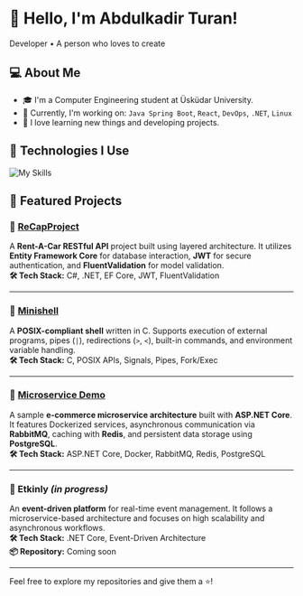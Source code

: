 # 👋 Hello, I'm Abdulkadir Turan!  
Developer • A person who loves to create

## 💻 About Me
- 🎓 I'm a Computer Engineering student at Üsküdar University.  
- 🌱 Currently, I'm working on: `Java Spring Boot`, `React`, `DevOps`, `.NET`, `Linux`
- 🚀 I love learning new things and developing projects.

## 🔧 Technologies I Use
![My Skills](https://skillicons.dev/icons?i=cs,java,spring,react,dotnet,html,css,js,ts,python,linux,mysql,postgres,docker,kubernetes,aws,git&perline=8)

## 🚀 Featured Projects

### 🔹 [ReCapProject](https://github.com/kdrturan/ReCapProject)
A **Rent-A-Car RESTful API** project built using layered architecture. It utilizes **Entity Framework Core** for database interaction, **JWT** for secure authentication, and **FluentValidation** for model validation.  
**🛠 Tech Stack:** C#, .NET, EF Core, JWT, FluentValidation

---

### 🔹 [Minishell](https://github.com/kdrturan/Minishell)
A **POSIX-compliant shell** written in C. Supports execution of external programs, pipes (`|`), redirections (`>`, `<`), built-in commands, and environment variable handling.  
**🛠 Tech Stack:** C, POSIX APIs, Signals, Pipes, Fork/Exec

---

### 🔹 [Microservice Demo](https://github.com/kdrturan/DotNet-MicroserviceDemo)
A sample **e-commerce microservice architecture** built with **ASP.NET Core**. It features Dockerized services, asynchronous communication via **RabbitMQ**, caching with **Redis**, and persistent data storage using **PostgreSQL**.  
**🛠 Tech Stack:** ASP.NET Core, Docker, RabbitMQ, Redis, PostgreSQL

---

### 🔹 Etkinly *(in progress)*
An **event-driven platform** for real-time event management. It follows a microservice-based architecture and focuses on high scalability and asynchronous workflows.  
**🛠 Tech Stack:** .NET Core, Event-Driven Architecture  
**📦 Repository:** Coming soon

---

Feel free to explore my repositories and give them a ⭐!
